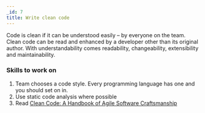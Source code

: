 ```yaml
---
_id: 7
title: Write clean code
---
```


Code is clean if it can be understood easily – by everyone on the team. Clean code can be read and enhanced by a developer other than its original author. With understandability comes readability, changeability, extensibility and maintainability.


### Skills to work on

1. Team chooses a code style. Every programming language has one and you should set on in.  
1. Use static code analysis where possible
1. Read [Clean Code: A Handbook of Agile Software Craftsmanship](https://www.amazon.ca/Clean-Code-Handbook-Software-Craftsmanship/dp/0132350882)
